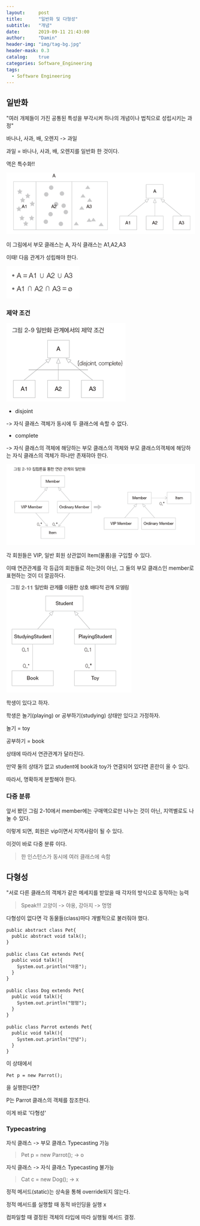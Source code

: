 ```yaml
---
layout:     post
title:      "일반화 및 다형성"
subtitle:   "개념"
date:       2019-09-11 21:43:00
author:     "Damin"
header-img: "img/tag-bg.jpg"
header-mask: 0.3
catalog:    true
categories: Software_Engineering
tags:
  - Software Engineering
---
```


## 일반화

"여러 개체들이 가진 공통된 특성을 부각시켜 하나의 개념이나 법칙으로 성립시키는 과정"

바나나, 사과, 배, 오렌지 -> 과일

과일 = 바나나, 사과, 배, 오렌지를 일반화 한 것이다.

역은 특수화!!

![그림2-8](/img/in-post/Software/그림2-8.PNG)</br>

이 그림에서 부모 클래스는 A, 자식 클래스는 A1,A2,A3

이때! 다음 관계가 성립해야 한다.

![일반화](/img/in-post/Software/일반화.PNG)</br>

### 제약 조건

![그림2-9](/img/in-post/Software/그림2-9.PNG)</br>

- disjoint

-> 자식 클래스 객체가 동시에 두 클래스에 속할 수 없다.

- complete

-> 자식 클래스의 객체에 해당하는 부모 클래스의 객체와 부모 클래스의객체에 해당하는 자식 클래스의 객체가 하나만 존재햐아 한다.

![그림2-10](/img/in-post/Software/그림2-10.PNG)</br>

각 회원들은 VIP, 일반 회원 상관없이 Item(물품)을 구입할 수 있다.

이때 연관관계를 각 등급의 회원들로 하는것이 아닌, 그 둘의 부모 클래스인 member로 표현하는 것이 더 깔끔하다.

![그림2-11](/img/in-post/Software/그림2-11.PNG)</br>

학생이 있다고 하자.

학생은 놀기(playing) or 공부하기(studying) 상태만 있다고 가정하자.

놀기 = toy

공부하기 = book

상태에 따라서 연관관계가 달라진다.

만약 둘의 상태가 없고 student에 book과 toy가 연결되어 있다면 혼란이 올 수 있다.

따라서, 명확하게 분할해야 한다.

### 다중 분류

앞서 봤던 그림 2-10에서 member에는 구매액으로만 나누는 것이 아닌, 지역별로도 나눌 수 있다.

이렇게 되면, 회원은 vip이면서 지역사람이 될 수 있다.

이것이 바로 다중 분류 이다.

> 한 인스턴스가 동시에 여러 클래스에 속함

## 다형성

"서로 다른 클래스의 객체가 같은 메세지를 받았을 때 각자의 방식으로 동작하는 능력

> Speak!!! 고양이 -> 야옹, 강아지 -> 멍멍

다형성이 없다면 각 동물들(class)마다 개별적으로 불러줘야 했다.

~~~
public abstract class Pet{
  public abstract void talk();
}

public class Cat extends Pet{
  public void talk(){
    System.out.println("야옹");
  }
}

public class Dog extends Pet{
  public void talk(){
    System.out.println("멍멍");
  }
}

public class Parrot extends Pet{
  public void talk(){
    System.out.println("안녕");
  }
}
~~~

이 상태에서

~~~
Pet p = new Parrot();
~~~

을 실행한다면?

P는 Parrot 클래스의 객체를 참조한다.

이게 바로 '다형성'

### Typecastring

자식 클래스 -> 부모 클래스 Typecasting 가능

> Pet p = new Parrot(); -> o

자식 클래스 -> 자식 클래스 Typecasting 불가능

> Cat c = new Dog(); -> x

정적 메서드(static)는 상속을 통해 override되지 않는다.

정적 메서드를 실행할 때 동적 바인딩을 실행 x

컴파일할 때 결정된 객체의 타입에 따라 실행될 메서드 결정.

